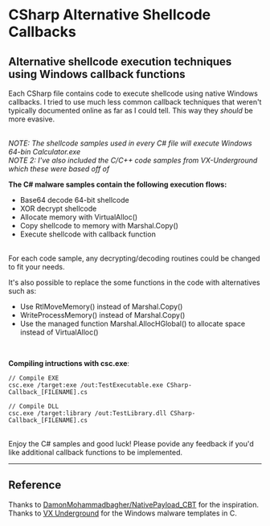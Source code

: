 # CSharp Alternative Shellcode Callbacks

## Alternative shellcode execution techniques using Windows callback functions

Each CSharp file contains code to execute shellcode using native Windows callbacks. I tried to use much less common callback techniques that weren't typically documented online as far as I could tell. This way they _should_ be more evasive.<br /><br />

_NOTE: The shellcode samples used in every C# file will execute Windows 64-bin Calculator.exe <br />
NOTE 2: I've also included the C/C++ code samples from VX-Underground which these were based off of_<br />

**The C# malware samples contain the following execution flows:**
- Base64 decode 64-bit shellcode
- XOR decrypt shellcode
- Allocate memory with VirtualAlloc()
- Copy shellcode to memory with Marshal.Copy()
- Execute shellcode with callback function
<br />
For each code sample, any decrypting/decoding routines could be changed to fit your needs.<br />

It's also possible to replace the some functions in the code with alternatives such as:
- Use RtlMoveMemory() instead of Marshal.Copy()
- WriteProcessMemory() instead of Marshal.Copy()
- Use the managed function Marshal.AllocHGlobal() to allocate space instead of VirtualAlloc()
<br />

**Compiling intructions with csc.exe**:
```
// Compile EXE
csc.exe /target:exe /out:TestExecutable.exe CSharp-Callback_[FILENAME].cs

// Compile DLL
csc.exe /target:library /out:TestLibrary.dll CSharp-Callback_[FILENAME].cs
```
<br />
Enjoy the C# samples and good luck! Please povide any feedback if you'd like additional callback functions to be implemented.
<br />

---------------------------

## Reference

Thanks to [DamonMohammadbagher/NativePayload_CBT](https://github.com/DamonMohammadbagher/NativePayload_CBT) for the inspiration.<br />
Thanks to [VX Underground](https://www.vx-underground.org) for the Windows malware templates in C.
